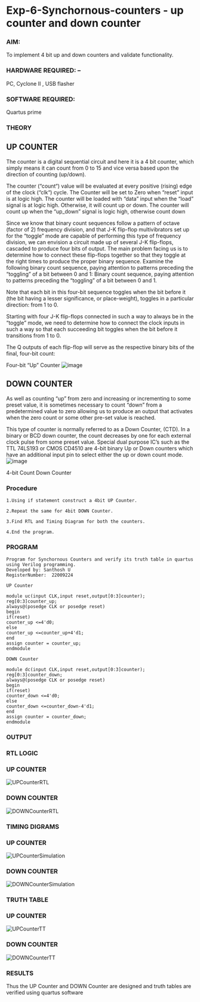 # Exp-6-Synchornous-counters - up counter and down counter 
### AIM: 
To implement 4 bit up and down counters and validate  functionality.

### HARDWARE REQUIRED:  –
PC, Cyclone II , USB flasher

### SOFTWARE REQUIRED:  
Quartus prime

### THEORY 

## UP COUNTER 
The counter is a digital sequential circuit and here it is a 4 bit counter, which simply means it can count from 0 to 15 and vice versa based upon the direction of counting (up/down). 

The counter (“count“) value will be evaluated at every positive (rising) edge of the clock (“clk“) cycle.
The Counter will be set to Zero when “reset” input is at logic high.
The counter will be loaded with “data” input when the “load” signal is at logic high. Otherwise, it will count up or down.
The counter will count up when the “up_down” signal is logic high, otherwise count down

Since we know that binary count sequences follow a pattern of octave (factor of 2) frequency division, and that J-K flip-flop multivibrators set up for the “toggle” mode are capable of performing this type of frequency division, we can envision a circuit made up of several J-K flip-flops, cascaded to produce four bits of output.
The main problem facing us is to determine how to connect these flip-flops together so that they toggle at the right times to produce the proper binary sequence.
Examine the following binary count sequence, paying attention to patterns preceding the “toggling” of a bit between 0 and 1:
Binary count sequence, paying attention to patterns preceding the “toggling” of a bit between 0 and 1.

Note that each bit in this four-bit sequence toggles when the bit before it (the bit having a lesser significance, or place-weight), toggles in a particular direction: from 1 to 0.



 
 

Starting with four J-K flip-flops connected in such a way to always be in the “toggle” mode, we need to determine how to connect the clock inputs in such a way so that each succeeding bit toggles when the bit before it transitions from 1 to 0.

The Q outputs of each flip-flop will serve as the respective binary bits of the final, four-bit count:

 
 

Four-bit “Up” Counter
![image](https://user-images.githubusercontent.com/36288975/169644758-b2f4339d-9532-40c5-af40-8f4f8c942e2c.png)



## DOWN COUNTER 

As well as counting “up” from zero and increasing or incrementing to some preset value, it is sometimes necessary to count “down” from a predetermined value to zero allowing us to produce an output that activates when the zero count or some other pre-set value is reached.

This type of counter is normally referred to as a Down Counter, (CTD). In a binary or BCD down counter, the count decreases by one for each external clock pulse from some preset value. Special dual purpose IC’s such as the TTL 74LS193 or CMOS CD4510 are 4-bit binary Up or Down counters which have an additional input pin to select either the up or down count mode.
![image](https://user-images.githubusercontent.com/36288975/169644844-1a14e123-7228-4ed8-81a9-eb937dff4ac8.png)


4-bit Count Down Counter

### Procedure
```
1.Using if statement construct a 4bit UP Counter.

2.Repeat the same for 4bit DOWN Counter.

3.Find RTL and Timing Diagram for both the counters.

4.End the program.
```


### PROGRAM 
```
Program for Synchornous Counters and verify its truth table in quartus using Verilog programming.
Developed by: Santhosh U
RegisterNumber:  22009224
 
UP Counter

module uc(input CLK,input reset,output[0:3]counter);
reg[0:3]counter_up;
always@(posedge CLK or posedge reset)
begin
if(reset)
counter_up <=4'd0;
else
counter_up <=counter_up+4'd1;
end
assign counter = counter_up;
endmodule

DOWN Counter

module dc(input CLK,input reset,output[0:3]counter);
reg[0:3]counter_down;
always@(posedge CLK or posedge reset)
begin
if(reset)
counter_down <=4'd0;
else
counter_down <=counter_down-4'd1;
end
assign counter = counter_down;
endmodule
```

### OUTPUT
### RTL LOGIC
### UP COUNTER
![UPCounterRTL](https://user-images.githubusercontent.com/119477975/213927675-5244d6d1-3cea-4cb4-a361-e2efed52102d.png)

### DOWN COUNTER  
![DOWNCounterRTL](https://user-images.githubusercontent.com/119477975/213927748-3d617bd3-719d-43db-ae4c-6768ebaafdc6.png)

### TIMING DIGRAMS 
### UP COUNTER
![UPCounterSimulation](https://user-images.githubusercontent.com/119477975/213966025-f1f7d04e-5188-47ed-98da-1f6dfc310141.png)

### DOWN COUNTER
![DOWNCounterSimulation](https://user-images.githubusercontent.com/119477975/213966047-ed4d0bd4-89b0-4784-83cd-ef317de1805e.png)

### TRUTH TABLE 
### UP COUNTER
![UPCounterTT](https://user-images.githubusercontent.com/119477975/213965996-dca3cab9-9c60-47a0-ae34-f7d79852031e.png)

### DOWN COUNTER
![DOWNCounterTT](https://user-images.githubusercontent.com/119477975/213966069-c4e3d9a0-be48-4a8e-88e5-4bb973f86912.png)

### RESULTS 
Thus the UP Counter and DOWN Counter are designed and truth tables are verified using quartus software
